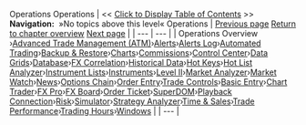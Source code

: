 ﻿
Operations
Operations
| << [Click to Display Table of Contents](operations.md) >> **Navigation:**   »No topics above this level«   Operations | [Previous page](performance_tips2-1.md) [Return to chapter overview](welcome-1.md) [Next page](advanced_trade_management_atm-1.md) |
| --- | --- |
| Operations Overview ›[Advanced Trade Management (ATM)](advanced_trade_management_atm-1.md)›[Alerts](alerts-1.md)›[Alerts Log](alerts_log-1.md)›[Automated Trading](automated_trading-1.md)›[Backup & Restore](backup__restore-1.md)›[Charts](charts-1.md)›[Commissions](understanding_commissions-1.md)›[Control Center](control_center-1.md)›[Data Grids](data_grids-1.md)›[Database](database-1.md)›[FX Correlation](fx-correlation-1.md)›[Historical Data](historical_data_manager-1.md)›[Hot Keys](hot_key_manager-1.md)›[Hot List Analyzer](hot_list_analyzer-1.md)›[Instrument Lists](instrument_lists-1.md)›[Instruments](instruments-1.md)›[Level II](level_ii-1.md)›[Market Analyzer](market_analyzer-1.md)›[Market Watch](market-watch-1.md)›[News](news-1.md)›[Options Chain](option-chain-1.md)›[Order Entry](order_entry-1.md)›[Trade Controls](trade_controls-1.md)›[Basic Entry](basic_entry-1.md)›[Chart Trader](chart_trader-1.md)›[FX Pro](fx_pro-1.md)›[FX Board](fx_board-1.md)›[Order Ticket](order_ticket-1.md)›[SuperDOM](superdom-1.md)›[Playback Connection](playback_connection-1.md)›[Risk](understanding_risks-1.md)›[Simulator](simulation-1.md)›[Strategy Analyzer](strategy_analyzer-1.md)›[Time & Sales](time__sales-1.md)›[Trade Performance](trade_performance-1.md)›[Trading Hours](trading_hours-1.md)›[Windows](window_tabs-1.md) |
| --- |
